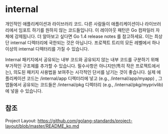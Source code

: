 # internal

개인적인 애플리케이션과 라이브러리 코드. 다른 사람들이 애플리케이션이나 라이브러리에서 임포트 하기를 원하지 않는 코드들입니다. 이 레이아웃 패턴은 Go 컴파일러 자체에 강제됩니다. 더 알아보고 싶다면 Go 1.4 release notes 를 참고하세요. 이는 최상단 internal 디렉터리에 국한되는 것은 아닙니다. 프로젝트 트리의 모든 레벨에서 하나 이상의 internal 디렉터리를 가질 수 있습니다.

Internal 패키지에서 공유되는 내부 코드와 공유되지 않는 내부 코드를 구분하기 위해 부가적인 구조체를 추가할 수 있습니다. 필수사항은 아니지만(특히 작은 프로젝트에서는), 의도된 패키지 사용법을 보여주는 시각적인 단서를 남기는 것이 좋습니다. 실제 에플리케이션 코드는 /internal/app 디렉터리에 넣고 (e.g., /internal/app/myapp) , 그 앱들에서 공유되는 코드들은 /internal/pkg 디렉터리 (e.g., /internal/pkg/myprivlib) 에 넣을 수 있습니다.


## 참조
Project Layout: https://github.com/golang-standards/project-layout/blob/master/README_ko.md